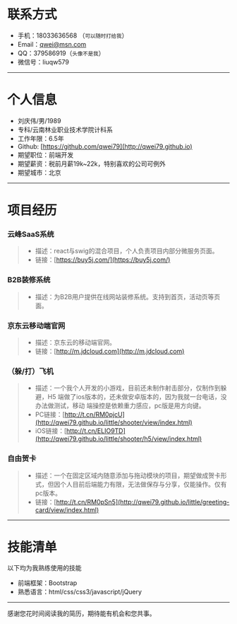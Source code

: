 
# 联系方式

- 手机：18033636568 （```可以随时打给我```）
- Email：qwei@msn.com
- QQ：379586919（```头像不是我```）
- 微信号：liuqw579

---

# 个人信息

 - 刘庆伟/男/1989 
 - 专科/云南林业职业技术学院计科系 
 - 工作年限：6.5年
 - Github: [https://github.com/qwei79](http://qwei79.github.io)
 - 期望职位：前端开发
 - 期望薪资：税前月薪19k~22k，特别喜欢的公司可例外
 - 期望城市：北京

---

# 项目经历

### 云峰SaaS系统
> - 描述：react与swig的混合项目，个人负责项目内部分微服务页面。
> - 链接：[https://buy5j.com/](https://buy5j.com/)

### B2B装修系统
> - 描述：为B2B用户提供在线网站装修系统。支持到首页，活动页等页面。

### 京东云移动端官网
> - 描述：京东云的移动端官网。
> - 链接：[http://m.jdcloud.com](http://m.jdcloud.com)

### （躲/打）飞机
> - 描述：一个我个人开发的小游戏，目前还未制作射击部分，仅制作到躲避，H5 端做了ios版本的，还未做安卓版本的，因为我就一台电话，没办法做测试，移动
端操控是依赖重力感应，pc版是用方向键。
> - PC链接：[http://t.cn/RM0pjcU](http://qwei79.github.io/little/shooter/view/index.html)
> - iOS链接：[http://t.cn/ELIO9TD](http://qwei79.github.io/little/shooter/h5/view/index.html)

### 自由贺卡
> - 描述：一个在固定区域内随意添加与拖动模块的项目，期望做成贺卡形式，但因个人目前后端能力有限，无法做保存与分享，仅能操作。仅有pc版本。
> - 链接：[http://t.cn/RM0pSn5](http://qwei79.github.io/little/greeting-card/view/index.html)

---
# 技能清单

以下均为我熟练使用的技能

- 前端框架：Bootstrap
- 熟悉语言：html/css/css3/javascript/jQuery


---


感谢您花时间阅读我的简历，期待能有机会和您共事。
